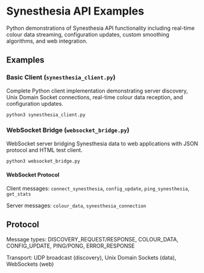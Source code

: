 # Synesthesia API Examples

Python demonstrations of Synesthesia API functionality including real-time colour data streaming, configuration updates, custom smoothing algorithms, and web integration.

## Examples

### Basic Client (`synesthesia_client.py`)

Complete Python client implementation demonstrating server discovery, Unix Domain Socket connections, real-time colour data reception, and configuration updates.

```bash
python3 synesthesia_client.py
```

### WebSocket Bridge (`websocket_bridge.py`)

WebSocket server bridging Synesthesia data to web applications with JSON protocol and HTML test client.

```bash
python3 websocket_bridge.py
```

#### WebSocket Protocol

Client messages: `connect_synesthesia`, `config_update`, `ping_synesthesia`, `get_stats`

Server messages: `colour_data`, `synesthesia_connection`

## Protocol

Message types: DISCOVERY_REQUEST/RESPONSE, COLOUR_DATA, CONFIG_UPDATE, PING/PONG, ERROR_RESPONSE

Transport: UDP broadcast (discovery), Unix Domain Sockets (data), WebSockets (web)
